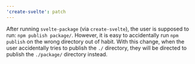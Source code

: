 ```yaml
---
'create-svelte': patch
---
```


After running `svelte-package` (via `create-svelte`), the user is supposed to
run: `npm publish package/`. However, it is easy to accidentally run 
`npm publish` on the wrong directory out of habit. With this change, 
when the user accidentally tries to publish the `./` directory, they will be 
directed to publish the `./package/` directory instead.
